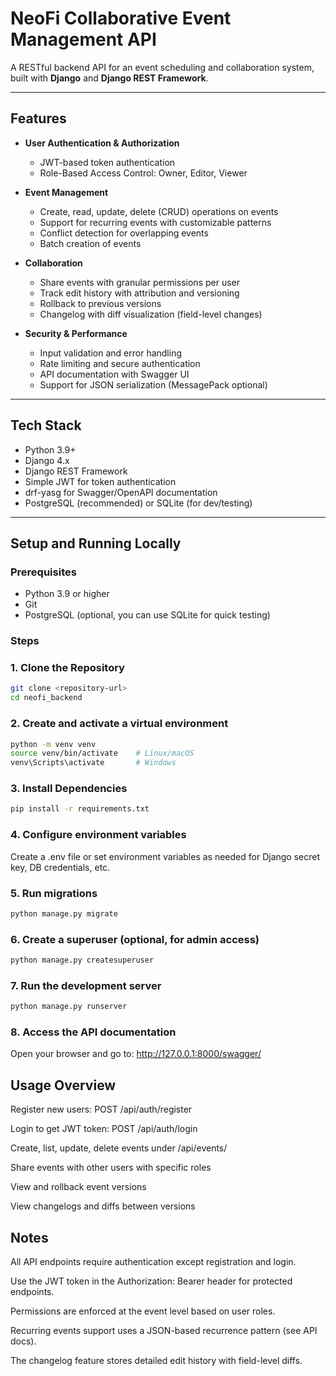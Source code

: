 # NeoFi Collaborative Event Management API

A RESTful backend API for an event scheduling and collaboration system, built with **Django** and **Django REST Framework**.

---

## Features

- **User Authentication & Authorization**
  - JWT-based token authentication
  - Role-Based Access Control: Owner, Editor, Viewer

- **Event Management**
  - Create, read, update, delete (CRUD) operations on events
  - Support for recurring events with customizable patterns
  - Conflict detection for overlapping events
  - Batch creation of events

- **Collaboration**
  - Share events with granular permissions per user
  - Track edit history with attribution and versioning
  - Rollback to previous versions
  - Changelog with diff visualization (field-level changes)

- **Security & Performance**
  - Input validation and error handling
  - Rate limiting and secure authentication
  - API documentation with Swagger UI
  - Support for JSON serialization (MessagePack optional)

---

## Tech Stack

- Python 3.9+
- Django 4.x
- Django REST Framework
- Simple JWT for token authentication
- drf-yasg for Swagger/OpenAPI documentation
- PostgreSQL (recommended) or SQLite (for dev/testing)

---

## Setup and Running Locally

### Prerequisites

- Python 3.9 or higher
- Git
- PostgreSQL (optional, you can use SQLite for quick testing)

### Steps

### 1. Clone the Repository

```bash
git clone <repository-url>
cd neofi_backend
```

### 2. Create and activate a virtual environment


  ```bash
python -m venv venv
source venv/bin/activate    # Linux/macOS
venv\Scripts\activate       # Windows
```
### 3. Install Dependencies


```bash
pip install -r requirements.txt
```


### 4. Configure environment variables
Create a .env file or set environment variables as needed for Django secret key, DB credentials, etc.

### 5. Run migrations

```bash
python manage.py migrate
```

### 6. Create a superuser (optional, for admin access)
```bash
python manage.py createsuperuser
```


### 7. Run the development server
```bash
python manage.py runserver
```


### 8. Access the API documentation

Open your browser and go to:
http://127.0.0.1:8000/swagger/


## Usage Overview
Register new users: POST /api/auth/register

Login to get JWT token: POST /api/auth/login

Create, list, update, delete events under /api/events/

Share events with other users with specific roles

View and rollback event versions

View changelogs and diffs between versions

## Notes
All API endpoints require authentication except registration and login.

Use the JWT token in the Authorization: Bearer <token> header for protected endpoints.

Permissions are enforced at the event level based on user roles.

Recurring events support uses a JSON-based recurrence pattern (see API docs).

The changelog feature stores detailed edit history with field-level diffs.

